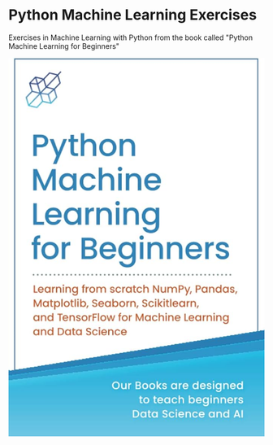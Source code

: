 # Python Machine Learning Exercises
Exercises in Machine Learning with Python from the book called "Python Machine Learning for Beginners"

![](https://github.com/twilsoncode/Machine-Learning-Exercises/blob/main/assets/book_cover.jpg)

